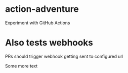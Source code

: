 # action-adventure
Experiment with GitHub Actions

# Also tests webhooks

PRs should trigger webhook getting sent to configured url

Some more text
